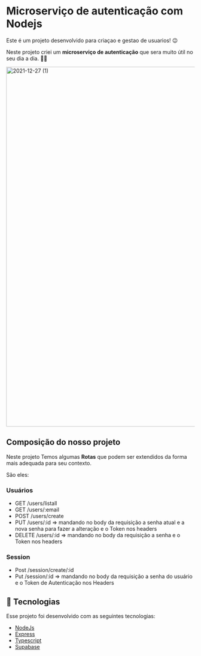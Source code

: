 # Microserviço de autenticação com Nodejs

Este é um projeto desenvolvido para criaçao e gestao de usuarios! :wink:

Neste projeto criei um **microserviço de autenticação** que sera muito útil no seu dia a dia. :hammer::wrench:

<img width="960" alt="2021-12-27 (1)" src="https://user-images.githubusercontent.com/90481197/147509577-0e43ee7e-12c6-47ff-a30a-9a62e1a12f93.png">

## Composição do nosso projeto

Neste projeto Temos algumas **Rotas** que podem ser extendidos da forma mais adequada para seu contexto. 

São eles:

### Usuários

* GET /users/listall
* GET /users/:email
* POST /users/create
* PUT /users/:id => mandando no body da requisição a senha atual e a nova senha para fazer a alteração e o Token nos headers
* DELETE /users/:id => mandando no body da requisição a senha e o Token nos headers

### Session

* Post /session/create/:id
* Put /session/:id => mandando no body da requisição a senha do usuário e o Token de Autenticação nos Headers

## 🧪 Tecnologias

Esse projeto foi desenvolvido com as seguintes tecnologias:

- [NodeJs](https://nodejs.org)
- [Express](https://expressjs.com/pt-br/)
- [Typescript](https://www.typescriptlang.org)
- [Supabase](https://app.supabase.io/)

